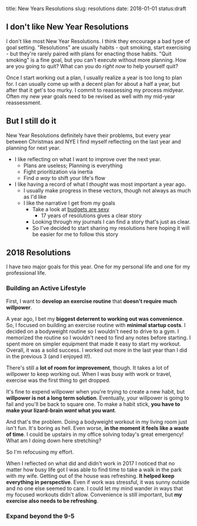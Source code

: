 title: New Years Resolutions
slug: resolutions
date: 2018-01-01
status:draft

## I don't like New Year Resolutions

I don't like most New Year Resolutions.
I think they encourage a bad type of goal setting.
"Resolutions" are usually habits - quit smoking, start exercising - 
but they're rarely paired with plans for enacting those habits.
"Quit smoking" is a fine goal, but you can't execute without more planning.
How are you going to quit?
What can you do *right now* to help yourself quit?

Once I start working out a plan,
I usually realize a year is too long to plan for.
I can usually come up with a decent plan for about a half a year,
but after that it get's too murky.
I commit to reassessing my process midyear.
Often my new year goals need to be revised as well
with my mid-year reassessment.

## But I still do it

New Year Resolutions definitely have their problems,
but every year between Christmas and NYE I find myself reflecting on the last year and planning for next year.

* I like reflecting on what I want to improve over the next year.
  * Plans are useless; Planning is everything
  * Fight prioritization via inertia
  * Find *a way* to shift your life's flow
* I like having a record of what I *thought* was most important a year ago.
  * I usually make progress in these vectors,
    though not always as much as I'd like
  * I like the narrative I get from my goals
    * Take a look at 
      [budgets are sexy](http://www.budgetsaresexy.com/list-of-great-financial-new-years-resolution-ideas/)
      * 17 years of resolutions gives a clear story
    * Looking through my journals I can find a story that's just as clear.
    * So I've decided to start sharing my resolutions here
      hoping it will be easier for me to follow this story

## 2018 Resolutions

I have two major goals for this year.
One for my personal life and one for my professional life.

### Building an Active Lifestyle

First, I want to **develop an exercise routine**
that **doesn't require much willpower**.

A year ago, I bet my **biggest deterrent to working out was convenience**.
So, I focused on building an exercise routine with **minimal startup costs**.
I decided on a bodyweight routine so I wouldn't need to drive to a gym.
I memorized the routine so I wouldn't need to find any notes before starting.
I spent more on simpler equipment that made it easy to start my workout.
Overall, it was a solid success.
I worked out more in the last year than I did in the previous 3
(and I enjoyed it!).

There's still a **lot of room for improvement**, though.
It takes a lot of willpower to keep working out.
When I was busy with work or travel,
exercise was the first thing to get dropped.

It's fine to expend willpower when you're trying to create a new habit,
but **willpower is not a long term solution**.
Eventually, your willpower is going to fail and you'll be back to square one.
To make a habit stick,
**you have to make your lizard-brain *want* what you want**.

And that's the problem.
Doing a bodyweight workout in my living room just isn't fun.
It's boring as hell.
Even worse, **in the moment it feels like a waste of time**.
I could be upstairs in my office solving today's great emergency!
What am I doing down here stretching?

So I'm refocusing my effort.

When I reflected on what did and didn't work in 2017
I noticed that no matter how busy life got
I was able to find time to take a walk in the park with my wife.
Getting out of the house was refreshing.
**It helped keep everything in perspective**.
Even if work was stressful, it was sunny outside and no one else seemed to care.
I could let my mind wander in ways that my focused workouts didn't allow.
Convenience is still important,
but **my exercise also needs to be refreshing**.

### Expand beyond the 9-5
